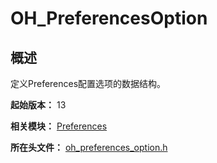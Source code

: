 # OH_PreferencesOption
<!--Kit: ArkData-->
<!--Subsystem: DistributedDataManager-->
<!--Owner: @yanhuii-->
<!--SE: @houpengtao1-->
<!--TSE: @yippo; @logic42-->

## 概述

定义Preferences配置选项的数据结构。

**起始版本：** 13

**相关模块：** [Preferences](capi-preferences.md)

**所在头文件：** [oh_preferences_option.h](capi-oh-preferences-option-h.md)

